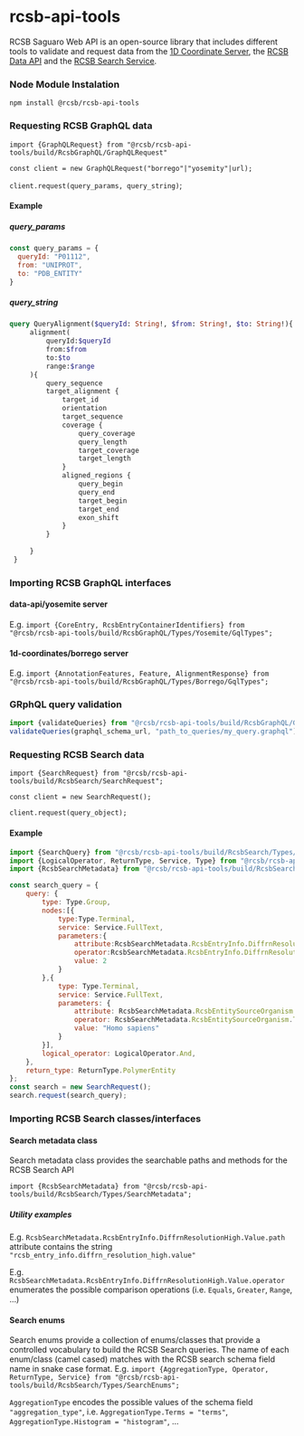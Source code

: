# rcsb-api-tools

RCSB Saguaro Web API is an open-source library that includes different tools to validate and request data from the [1D Coordinate Server](https://1d-coordinates.rcsb.org), 
the [RCSB Data API](https://data.rcsb.org) and the [RCSB Search Service](https://search.rcsb.org).

### Node Module Instalation
`npm install @rcsb/rcsb-api-tools`

### Requesting RCSB GraphQL data
`import {GraphQLRequest} from "@rcsb/rcsb-api-tools/build/RcsbGraphQL/GraphQLRequest"`

`const client = new GraphQLRequest("borrego"|"yosemity"|url);`

`client.request(query_params, query_string)`;

#### Example

##### query_params
```javascript
const query_params = {
  queryId: "P01112",
  from: "UNIPROT",
  to: "PDB_ENTITY"
}
```

##### query_string
```graphql
query QueryAlignment($queryId: String!, $from: String!, $to: String!){
     alignment(
         queryId:$queryId
         from:$from
         to:$to
         range:$range
     ){
         query_sequence
         target_alignment {
             target_id
             orientation
             target_sequence
             coverage {
                 query_coverage
                 query_length
                 target_coverage
                 target_length
             }
             aligned_regions {
                 query_begin
                 query_end
                 target_begin
                 target_end
                 exon_shift
             }
         }
 
     }
 }
```

### Importing RCSB GraphQL interfaces

#### data-api/yosemite server
E.g. `import {CoreEntry, RcsbEntryContainerIdentifiers} from "@rcsb/rcsb-api-tools/build/RcsbGraphQL/Types/Yosemite/GqlTypes";`

#### 1d-coordinates/borrego server
E.g. `import {AnnotationFeatures, Feature, AlignmentResponse} from "@rcsb/rcsb-api-tools/build/RcsbGraphQL/Types/Borrego/GqlTypes";`

### GRphQL query validation
````javascript
import {validateQueries} from "@rcsb/rcsb-api-tools/build/RcsbGraphQL/Generator/GeneratorTools";
validateQueries(graphql_schema_url, "path_to_queries/my_query.graphql");
````

### Requesting RCSB Search data
`import {SearchRequest} from "@rcsb/rcsb-api-tools/build/RcsbSearch/SearchRequest";`

`const client = new SearchRequest();`

`client.request(query_object);`

#### Example
```javascript
import {SearchQuery} from "@rcsb/rcsb-api-tools/build/RcsbSearch/Types/SearchQueryInterface";
import {LogicalOperator, ReturnType, Service, Type} from "@rcsb/rcsb-api-tools/build/RcsbSearch/Types/SearchEnums";
import {RcsbSearchMetadata} from "@rcsb/rcsb-api-tools/build/RcsbSearch/Types/SearchMetadata";

const search_query = {
    query: {
        type: Type.Group,
        nodes:[{
            type:Type.Terminal,
            service: Service.FullText,
            parameters:{
                attribute:RcsbSearchMetadata.RcsbEntryInfo.DiffrnResolutionHigh.Value.path,
                operator:RcsbSearchMetadata.RcsbEntryInfo.DiffrnResolutionHigh.Value.operator.Greater,
                value: 2
            }
        },{
            type: Type.Terminal,
            service: Service.FullText,
            parameters: {
                attribute: RcsbSearchMetadata.RcsbEntitySourceOrganism.TaxonomyLineage.Name.path,
                operator: RcsbSearchMetadata.RcsbEntitySourceOrganism.TaxonomyLineage.Name.operator.ExactMatch,
                value: "Homo sapiens"
            }
        }],
        logical_operator: LogicalOperator.And,
    },
    return_type: ReturnType.PolymerEntity
};
const search = new SearchRequest();
search.request(search_query);
```

### Importing RCSB Search classes/interfaces

#### Search metadata class
Search metadata class provides the searchable paths and methods for the RCSB Search API 

`import {RcsbSearchMetadata} from "@rcsb/rcsb-api-tools/build/RcsbSearch/Types/SearchMetadata";`

##### Utility examples
E.g. `RcsbSearchMetadata.RcsbEntryInfo.DiffrnResolutionHigh.Value.path` attribute contains the string `"rcsb_entry_info.diffrn_resolution_high.value"`

E.g. `RcsbSearchMetadata.RcsbEntryInfo.DiffrnResolutionHigh.Value.operator` enumerates the possible comparison operations (i.e. `Equals`, `Greater`, `Range`, ...) 

#### Search enums
Search enums provide a collection of enums/classes that provide a controlled vocabulary to build the RCSB Search queries. 
The name of each enum/class (camel cased) matches with the RCSB search schema field name in snake case format.
E.g. `import {AggregationType, Operator, ReturnType, Service} from "@rcsb/rcsb-api-tools/build/RcsbSearch/Types/SearchEnums";`

`AggregationType` encodes the possible values of the schema field `"aggregation_type"`, 
i.e. `AggregationType.Terms = "terms"`, `AggregationType.Histogram = "histogram"`, ...

